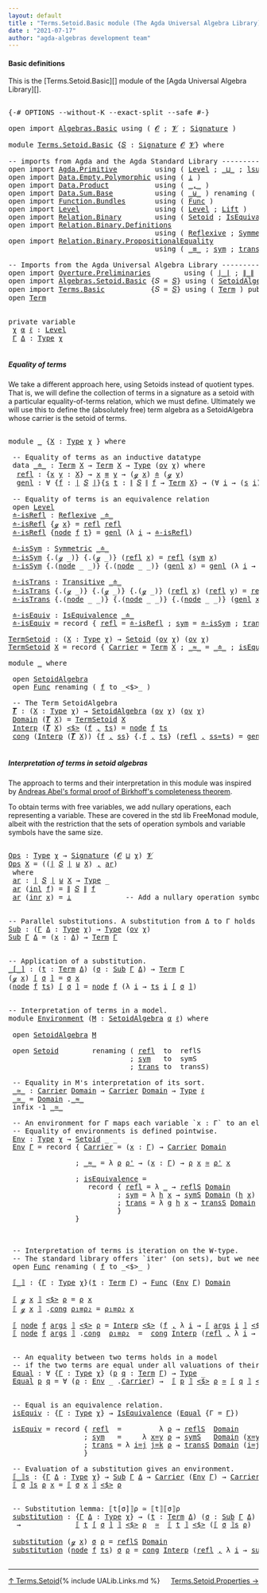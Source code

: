 ```yaml
---
layout: default
title : "Terms.Setoid.Basic module (The Agda Universal Algebra Library)"
date : "2021-07-17"
author: "agda-algebras development team"
---
```


#### <a id="basic-definitions">Basic definitions</a>

This is the [Terms.Setoid.Basic][] module of the [Agda Universal Algebra Library][].

<pre class="Agda">

<a id="314" class="Symbol">{-#</a> <a id="318" class="Keyword">OPTIONS</a> <a id="326" class="Pragma">--without-K</a> <a id="338" class="Pragma">--exact-split</a> <a id="352" class="Pragma">--safe</a> <a id="359" class="Symbol">#-}</a>

<a id="364" class="Keyword">open</a> <a id="369" class="Keyword">import</a> <a id="376" href="Algebras.Basic.html" class="Module">Algebras.Basic</a> <a id="391" class="Keyword">using</a> <a id="397" class="Symbol">(</a> <a id="399" href="Algebras.Basic.html#1142" class="Generalizable">𝓞</a> <a id="401" class="Symbol">;</a> <a id="403" href="Algebras.Basic.html#1144" class="Generalizable">𝓥</a> <a id="405" class="Symbol">;</a> <a id="407" href="Algebras.Basic.html#3870" class="Function">Signature</a> <a id="417" class="Symbol">)</a>

<a id="420" class="Keyword">module</a> <a id="427" href="Terms.Setoid.Basic.html" class="Module">Terms.Setoid.Basic</a> <a id="446" class="Symbol">{</a><a id="447" href="Terms.Setoid.Basic.html#447" class="Bound">𝑆</a> <a id="449" class="Symbol">:</a> <a id="451" href="Algebras.Basic.html#3870" class="Function">Signature</a> <a id="461" href="Algebras.Basic.html#1142" class="Generalizable">𝓞</a> <a id="463" href="Algebras.Basic.html#1144" class="Generalizable">𝓥</a><a id="464" class="Symbol">}</a> <a id="466" class="Keyword">where</a>

<a id="473" class="Comment">-- imports from Agda and the Agda Standard Library -------------------------------------</a>
<a id="562" class="Keyword">open</a> <a id="567" class="Keyword">import</a> <a id="574" href="Agda.Primitive.html" class="Module">Agda.Primitive</a>         <a id="597" class="Keyword">using</a> <a id="603" class="Symbol">(</a> <a id="605" href="Agda.Primitive.html#597" class="Postulate">Level</a> <a id="611" class="Symbol">;</a> <a id="613" href="Agda.Primitive.html#810" class="Primitive Operator">_⊔_</a> <a id="617" class="Symbol">;</a> <a id="619" href="Agda.Primitive.html#780" class="Primitive">lsuc</a> <a id="624" class="Symbol">)</a> <a id="626" class="Keyword">renaming</a> <a id="635" class="Symbol">(</a> <a id="637" href="Agda.Primitive.html#326" class="Primitive">Set</a> <a id="641" class="Symbol">to</a> <a id="644" class="Primitive">Type</a> <a id="649" class="Symbol">)</a>
<a id="651" class="Keyword">open</a> <a id="656" class="Keyword">import</a> <a id="663" href="Data.Empty.Polymorphic.html" class="Module">Data.Empty.Polymorphic</a> <a id="686" class="Keyword">using</a> <a id="692" class="Symbol">(</a> <a id="694" href="Data.Empty.Polymorphic.html#331" class="Function">⊥</a> <a id="696" class="Symbol">)</a>
<a id="698" class="Keyword">open</a> <a id="703" class="Keyword">import</a> <a id="710" href="Data.Product.html" class="Module">Data.Product</a>           <a id="733" class="Keyword">using</a> <a id="739" class="Symbol">(</a> <a id="741" href="Agda.Builtin.Sigma.html#236" class="InductiveConstructor Operator">_,_</a> <a id="745" class="Symbol">)</a>
<a id="747" class="Keyword">open</a> <a id="752" class="Keyword">import</a> <a id="759" href="Data.Sum.Base.html" class="Module">Data.Sum.Base</a>          <a id="782" class="Keyword">using</a> <a id="788" class="Symbol">(</a> <a id="790" href="Data.Sum.Base.html#734" class="Datatype Operator">_⊎_</a> <a id="794" class="Symbol">)</a> <a id="796" class="Keyword">renaming</a> <a id="805" class="Symbol">(</a> <a id="807" href="Data.Sum.Base.html#784" class="InductiveConstructor">inj₁</a> <a id="812" class="Symbol">to</a> <a id="815" class="InductiveConstructor">inl</a> <a id="819" class="Symbol">;</a> <a id="821" href="Data.Sum.Base.html#809" class="InductiveConstructor">inj₂</a> <a id="826" class="Symbol">to</a> <a id="829" class="InductiveConstructor">inr</a> <a id="833" class="Symbol">)</a>
<a id="835" class="Keyword">open</a> <a id="840" class="Keyword">import</a> <a id="847" href="Function.Bundles.html" class="Module">Function.Bundles</a>       <a id="870" class="Keyword">using</a> <a id="876" class="Symbol">(</a> <a id="878" href="Function.Bundles.html#1868" class="Record">Func</a> <a id="883" class="Symbol">)</a>
<a id="885" class="Keyword">open</a> <a id="890" class="Keyword">import</a> <a id="897" href="Level.html" class="Module">Level</a>                  <a id="920" class="Keyword">using</a> <a id="926" class="Symbol">(</a> <a id="928" href="Agda.Primitive.html#597" class="Postulate">Level</a> <a id="934" class="Symbol">;</a> <a id="936" href="Level.html#400" class="Record">Lift</a> <a id="941" class="Symbol">)</a>
<a id="943" class="Keyword">open</a> <a id="948" class="Keyword">import</a> <a id="955" href="Relation.Binary.html" class="Module">Relation.Binary</a>        <a id="978" class="Keyword">using</a> <a id="984" class="Symbol">(</a> <a id="986" href="Relation.Binary.Bundles.html#1009" class="Record">Setoid</a> <a id="993" class="Symbol">;</a> <a id="995" href="Relation.Binary.Structures.html#1522" class="Record">IsEquivalence</a> <a id="1009" class="Symbol">)</a>
<a id="1011" class="Keyword">open</a> <a id="1016" class="Keyword">import</a> <a id="1023" href="Relation.Binary.Definitions.html" class="Module">Relation.Binary.Definitions</a>
                                   <a id="1086" class="Keyword">using</a> <a id="1092" class="Symbol">(</a> <a id="1094" href="Relation.Binary.Definitions.html#1339" class="Function">Reflexive</a> <a id="1104" class="Symbol">;</a> <a id="1106" href="Relation.Binary.Definitions.html#1498" class="Function">Symmetric</a> <a id="1116" class="Symbol">;</a> <a id="1118" href="Relation.Binary.Definitions.html#1978" class="Function">Transitive</a> <a id="1129" class="Symbol">)</a>
<a id="1131" class="Keyword">open</a> <a id="1136" class="Keyword">import</a> <a id="1143" href="Relation.Binary.PropositionalEquality.html" class="Module">Relation.Binary.PropositionalEquality</a>
                                   <a id="1216" class="Keyword">using</a> <a id="1222" class="Symbol">(</a> <a id="1224" href="Agda.Builtin.Equality.html#151" class="Datatype Operator">_≡_</a> <a id="1228" class="Symbol">;</a> <a id="1230" href="Relation.Binary.PropositionalEquality.Core.html#1684" class="Function">sym</a> <a id="1234" class="Symbol">;</a> <a id="1236" href="Relation.Binary.PropositionalEquality.Core.html#1729" class="Function">trans</a> <a id="1242" class="Symbol">;</a> <a id="1244" href="Agda.Builtin.Equality.html#208" class="InductiveConstructor">refl</a> <a id="1249" class="Symbol">)</a>

<a id="1252" class="Comment">-- Imports from the Agda Universal Algebra Library --------------------</a>
<a id="1324" class="Keyword">open</a> <a id="1329" class="Keyword">import</a> <a id="1336" href="Overture.Preliminaries.html" class="Module">Overture.Preliminaries</a>        <a id="1366" class="Keyword">using</a> <a id="1372" class="Symbol">(</a> <a id="1374" href="Overture.Preliminaries.html#4379" class="Function Operator">∣_∣</a> <a id="1378" class="Symbol">;</a> <a id="1380" href="Overture.Preliminaries.html#4417" class="Function Operator">∥_∥</a> <a id="1384" class="Symbol">)</a>
<a id="1386" class="Keyword">open</a> <a id="1391" class="Keyword">import</a> <a id="1398" href="Algebras.Setoid.Basic.html" class="Module">Algebras.Setoid.Basic</a> <a id="1420" class="Symbol">{</a><a id="1421" class="Argument">𝑆</a> <a id="1423" class="Symbol">=</a> <a id="1425" href="Terms.Setoid.Basic.html#447" class="Bound">𝑆</a><a id="1426" class="Symbol">}</a> <a id="1428" class="Keyword">using</a> <a id="1434" class="Symbol">(</a> <a id="1436" href="Algebras.Setoid.Basic.html#3242" class="Record">SetoidAlgebra</a> <a id="1450" class="Symbol">;</a> <a id="1452" href="Algebras.Setoid.Basic.html#1152" class="Function">ov</a> <a id="1455" class="Symbol">)</a>
<a id="1457" class="Keyword">open</a> <a id="1462" class="Keyword">import</a> <a id="1469" href="Terms.Basic.html" class="Module">Terms.Basic</a>           <a id="1491" class="Symbol">{</a><a id="1492" class="Argument">𝑆</a> <a id="1494" class="Symbol">=</a> <a id="1496" href="Terms.Setoid.Basic.html#447" class="Bound">𝑆</a><a id="1497" class="Symbol">}</a> <a id="1499" class="Keyword">using</a> <a id="1505" class="Symbol">(</a> <a id="1507" href="Terms.Basic.html#1991" class="Datatype">Term</a> <a id="1512" class="Symbol">)</a> <a id="1514" class="Keyword">public</a>
<a id="1521" class="Keyword">open</a> <a id="1526" href="Terms.Basic.html#1991" class="Module">Term</a>


<a id="1533" class="Keyword">private</a> <a id="1541" class="Keyword">variable</a>
 <a id="1551" href="Terms.Setoid.Basic.html#1551" class="Generalizable">χ</a> <a id="1553" href="Terms.Setoid.Basic.html#1553" class="Generalizable">α</a> <a id="1555" href="Terms.Setoid.Basic.html#1555" class="Generalizable">ℓ</a> <a id="1557" class="Symbol">:</a> <a id="1559" href="Agda.Primitive.html#597" class="Postulate">Level</a>
 <a id="1566" href="Terms.Setoid.Basic.html#1566" class="Generalizable">Γ</a> <a id="1568" href="Terms.Setoid.Basic.html#1568" class="Generalizable">Δ</a> <a id="1570" class="Symbol">:</a> <a id="1572" href="Terms.Setoid.Basic.html#644" class="Primitive">Type</a> <a id="1577" href="Terms.Setoid.Basic.html#1551" class="Generalizable">χ</a>

</pre>


##### <a id="equality-of-terms">Equality of terms</a>

We take a different approach here, using Setoids instead of quotient types.
That is, we will define the collection of terms in a signature as a setoid
with a particular equality-of-terms relation, which we must define.
Ultimately we will use this to define the (absolutely free) term algebra
as a SetoidAlgebra whose carrier is the setoid of terms.

<pre class="Agda">

<a id="2012" class="Keyword">module</a> <a id="2019" href="Terms.Setoid.Basic.html#2019" class="Module">_</a> <a id="2021" class="Symbol">{</a><a id="2022" href="Terms.Setoid.Basic.html#2022" class="Bound">X</a> <a id="2024" class="Symbol">:</a> <a id="2026" href="Terms.Setoid.Basic.html#644" class="Primitive">Type</a> <a id="2031" href="Terms.Setoid.Basic.html#1551" class="Generalizable">χ</a> <a id="2033" class="Symbol">}</a> <a id="2035" class="Keyword">where</a>

 <a id="2043" class="Comment">-- Equality of terms as an inductive datatype</a>
 <a id="2090" class="Keyword">data</a> <a id="2095" href="Terms.Setoid.Basic.html#2095" class="Datatype Operator">_≐_</a> <a id="2099" class="Symbol">:</a> <a id="2101" href="Terms.Basic.html#1991" class="Datatype">Term</a> <a id="2106" href="Terms.Setoid.Basic.html#2022" class="Bound">X</a> <a id="2108" class="Symbol">→</a> <a id="2110" href="Terms.Basic.html#1991" class="Datatype">Term</a> <a id="2115" href="Terms.Setoid.Basic.html#2022" class="Bound">X</a> <a id="2117" class="Symbol">→</a> <a id="2119" href="Terms.Setoid.Basic.html#644" class="Primitive">Type</a> <a id="2124" class="Symbol">(</a><a id="2125" href="Algebras.Setoid.Basic.html#1152" class="Function">ov</a> <a id="2128" href="Terms.Setoid.Basic.html#2031" class="Bound">χ</a><a id="2129" class="Symbol">)</a> <a id="2131" class="Keyword">where</a>
  <a id="2139" href="Terms.Setoid.Basic.html#2139" class="InductiveConstructor">refl</a> <a id="2144" class="Symbol">:</a> <a id="2146" class="Symbol">{</a><a id="2147" href="Terms.Setoid.Basic.html#2147" class="Bound">x</a> <a id="2149" href="Terms.Setoid.Basic.html#2149" class="Bound">y</a> <a id="2151" class="Symbol">:</a> <a id="2153" href="Terms.Setoid.Basic.html#2022" class="Bound">X</a><a id="2154" class="Symbol">}</a> <a id="2156" class="Symbol">→</a> <a id="2158" href="Terms.Setoid.Basic.html#2147" class="Bound">x</a> <a id="2160" href="Agda.Builtin.Equality.html#151" class="Datatype Operator">≡</a> <a id="2162" href="Terms.Setoid.Basic.html#2149" class="Bound">y</a> <a id="2164" class="Symbol">→</a> <a id="2166" class="Symbol">(</a><a id="2167" href="Terms.Basic.html#2032" class="InductiveConstructor">ℊ</a> <a id="2169" href="Terms.Setoid.Basic.html#2147" class="Bound">x</a><a id="2170" class="Symbol">)</a> <a id="2172" href="Terms.Setoid.Basic.html#2095" class="Datatype Operator">≐</a> <a id="2174" class="Symbol">(</a><a id="2175" href="Terms.Basic.html#2032" class="InductiveConstructor">ℊ</a> <a id="2177" href="Terms.Setoid.Basic.html#2149" class="Bound">y</a><a id="2178" class="Symbol">)</a>
  <a id="2182" href="Terms.Setoid.Basic.html#2182" class="InductiveConstructor">genl</a> <a id="2187" class="Symbol">:</a> <a id="2189" class="Symbol">∀</a> <a id="2191" class="Symbol">{</a><a id="2192" href="Terms.Setoid.Basic.html#2192" class="Bound">f</a> <a id="2194" class="Symbol">:</a> <a id="2196" href="Overture.Preliminaries.html#4379" class="Function Operator">∣</a> <a id="2198" href="Terms.Setoid.Basic.html#447" class="Bound">𝑆</a> <a id="2200" href="Overture.Preliminaries.html#4379" class="Function Operator">∣</a><a id="2201" class="Symbol">}{</a><a id="2203" href="Terms.Setoid.Basic.html#2203" class="Bound">s</a> <a id="2205" href="Terms.Setoid.Basic.html#2205" class="Bound">t</a> <a id="2207" class="Symbol">:</a> <a id="2209" href="Overture.Preliminaries.html#4417" class="Function Operator">∥</a> <a id="2211" href="Terms.Setoid.Basic.html#447" class="Bound">𝑆</a> <a id="2213" href="Overture.Preliminaries.html#4417" class="Function Operator">∥</a> <a id="2215" href="Terms.Setoid.Basic.html#2192" class="Bound">f</a> <a id="2217" class="Symbol">→</a> <a id="2219" href="Terms.Basic.html#1991" class="Datatype">Term</a> <a id="2224" href="Terms.Setoid.Basic.html#2022" class="Bound">X</a><a id="2225" class="Symbol">}</a> <a id="2227" class="Symbol">→</a> <a id="2229" class="Symbol">(∀</a> <a id="2232" href="Terms.Setoid.Basic.html#2232" class="Bound">i</a> <a id="2234" class="Symbol">→</a> <a id="2236" class="Symbol">(</a><a id="2237" href="Terms.Setoid.Basic.html#2203" class="Bound">s</a> <a id="2239" href="Terms.Setoid.Basic.html#2232" class="Bound">i</a><a id="2240" class="Symbol">)</a> <a id="2242" href="Terms.Setoid.Basic.html#2095" class="Datatype Operator">≐</a> <a id="2244" class="Symbol">(</a><a id="2245" href="Terms.Setoid.Basic.html#2205" class="Bound">t</a> <a id="2247" href="Terms.Setoid.Basic.html#2232" class="Bound">i</a><a id="2248" class="Symbol">))</a> <a id="2251" class="Symbol">→</a> <a id="2253" class="Symbol">(</a><a id="2254" href="Terms.Basic.html#2074" class="InductiveConstructor">node</a> <a id="2259" href="Terms.Setoid.Basic.html#2192" class="Bound">f</a> <a id="2261" href="Terms.Setoid.Basic.html#2203" class="Bound">s</a><a id="2262" class="Symbol">)</a> <a id="2264" href="Terms.Setoid.Basic.html#2095" class="Datatype Operator">≐</a> <a id="2266" class="Symbol">(</a><a id="2267" href="Terms.Basic.html#2074" class="InductiveConstructor">node</a> <a id="2272" href="Terms.Setoid.Basic.html#2192" class="Bound">f</a> <a id="2274" href="Terms.Setoid.Basic.html#2205" class="Bound">t</a><a id="2275" class="Symbol">)</a>

 <a id="2279" class="Comment">-- Equality of terms is an equivalence relation</a>
 <a id="2328" class="Keyword">open</a> <a id="2333" href="Level.html" class="Module">Level</a>
 <a id="2340" href="Terms.Setoid.Basic.html#2340" class="Function">≐-isRefl</a> <a id="2349" class="Symbol">:</a> <a id="2351" href="Relation.Binary.Definitions.html#1339" class="Function">Reflexive</a> <a id="2361" href="Terms.Setoid.Basic.html#2095" class="Datatype Operator">_≐_</a>
 <a id="2366" href="Terms.Setoid.Basic.html#2340" class="Function">≐-isRefl</a> <a id="2375" class="Symbol">{</a><a id="2376" href="Terms.Basic.html#2032" class="InductiveConstructor">ℊ</a> <a id="2378" href="Terms.Setoid.Basic.html#2378" class="Bound">x</a><a id="2379" class="Symbol">}</a> <a id="2381" class="Symbol">=</a> <a id="2383" href="Terms.Setoid.Basic.html#2139" class="InductiveConstructor">refl</a> <a id="2388" href="Agda.Builtin.Equality.html#208" class="InductiveConstructor">refl</a>
 <a id="2394" href="Terms.Setoid.Basic.html#2340" class="Function">≐-isRefl</a> <a id="2403" class="Symbol">{</a><a id="2404" href="Terms.Basic.html#2074" class="InductiveConstructor">node</a> <a id="2409" href="Terms.Setoid.Basic.html#2409" class="Bound">f</a> <a id="2411" href="Terms.Setoid.Basic.html#2411" class="Bound">t</a><a id="2412" class="Symbol">}</a> <a id="2414" class="Symbol">=</a> <a id="2416" href="Terms.Setoid.Basic.html#2182" class="InductiveConstructor">genl</a> <a id="2421" class="Symbol">(λ</a> <a id="2424" href="Terms.Setoid.Basic.html#2424" class="Bound">i</a> <a id="2426" class="Symbol">→</a> <a id="2428" href="Terms.Setoid.Basic.html#2340" class="Function">≐-isRefl</a><a id="2436" class="Symbol">)</a>

 <a id="2440" href="Terms.Setoid.Basic.html#2440" class="Function">≐-isSym</a> <a id="2448" class="Symbol">:</a> <a id="2450" href="Relation.Binary.Definitions.html#1498" class="Function">Symmetric</a> <a id="2460" href="Terms.Setoid.Basic.html#2095" class="Datatype Operator">_≐_</a>
 <a id="2465" href="Terms.Setoid.Basic.html#2440" class="Function">≐-isSym</a> <a id="2473" class="Symbol">{</a><a id="2474" class="DottedPattern Symbol">.(</a><a id="2476" href="Terms.Basic.html#2032" class="DottedPattern InductiveConstructor">ℊ</a> <a id="2478" class="DottedPattern Symbol">_)</a><a id="2480" class="Symbol">}</a> <a id="2482" class="Symbol">{</a><a id="2483" class="DottedPattern Symbol">.(</a><a id="2485" href="Terms.Basic.html#2032" class="DottedPattern InductiveConstructor">ℊ</a> <a id="2487" class="DottedPattern Symbol">_)</a><a id="2489" class="Symbol">}</a> <a id="2491" class="Symbol">(</a><a id="2492" href="Terms.Setoid.Basic.html#2139" class="InductiveConstructor">refl</a> <a id="2497" href="Terms.Setoid.Basic.html#2497" class="Bound">x</a><a id="2498" class="Symbol">)</a> <a id="2500" class="Symbol">=</a> <a id="2502" href="Terms.Setoid.Basic.html#2139" class="InductiveConstructor">refl</a> <a id="2507" class="Symbol">(</a><a id="2508" href="Relation.Binary.PropositionalEquality.Core.html#1684" class="Function">sym</a> <a id="2512" href="Terms.Setoid.Basic.html#2497" class="Bound">x</a><a id="2513" class="Symbol">)</a>
 <a id="2516" href="Terms.Setoid.Basic.html#2440" class="Function">≐-isSym</a> <a id="2524" class="Symbol">{</a><a id="2525" class="DottedPattern Symbol">.(</a><a id="2527" href="Terms.Basic.html#2074" class="DottedPattern InductiveConstructor">node</a> <a id="2532" class="DottedPattern Symbol">_</a> <a id="2534" class="DottedPattern Symbol">_)</a><a id="2536" class="Symbol">}</a> <a id="2538" class="Symbol">{</a><a id="2539" class="DottedPattern Symbol">.(</a><a id="2541" href="Terms.Basic.html#2074" class="DottedPattern InductiveConstructor">node</a> <a id="2546" class="DottedPattern Symbol">_</a> <a id="2548" class="DottedPattern Symbol">_)</a><a id="2550" class="Symbol">}</a> <a id="2552" class="Symbol">(</a><a id="2553" href="Terms.Setoid.Basic.html#2182" class="InductiveConstructor">genl</a> <a id="2558" href="Terms.Setoid.Basic.html#2558" class="Bound">x</a><a id="2559" class="Symbol">)</a> <a id="2561" class="Symbol">=</a> <a id="2563" href="Terms.Setoid.Basic.html#2182" class="InductiveConstructor">genl</a> <a id="2568" class="Symbol">(λ</a> <a id="2571" href="Terms.Setoid.Basic.html#2571" class="Bound">i</a> <a id="2573" class="Symbol">→</a> <a id="2575" href="Terms.Setoid.Basic.html#2440" class="Function">≐-isSym</a> <a id="2583" class="Symbol">(</a><a id="2584" href="Terms.Setoid.Basic.html#2558" class="Bound">x</a> <a id="2586" href="Terms.Setoid.Basic.html#2571" class="Bound">i</a><a id="2587" class="Symbol">))</a>

 <a id="2592" href="Terms.Setoid.Basic.html#2592" class="Function">≐-isTrans</a> <a id="2602" class="Symbol">:</a> <a id="2604" href="Relation.Binary.Definitions.html#1978" class="Function">Transitive</a> <a id="2615" href="Terms.Setoid.Basic.html#2095" class="Datatype Operator">_≐_</a>
 <a id="2620" href="Terms.Setoid.Basic.html#2592" class="Function">≐-isTrans</a> <a id="2630" class="Symbol">{</a><a id="2631" class="DottedPattern Symbol">.(</a><a id="2633" href="Terms.Basic.html#2032" class="DottedPattern InductiveConstructor">ℊ</a> <a id="2635" class="DottedPattern Symbol">_)</a><a id="2637" class="Symbol">}</a> <a id="2639" class="Symbol">{</a><a id="2640" class="DottedPattern Symbol">.(</a><a id="2642" href="Terms.Basic.html#2032" class="DottedPattern InductiveConstructor">ℊ</a> <a id="2644" class="DottedPattern Symbol">_)</a><a id="2646" class="Symbol">}</a> <a id="2648" class="Symbol">{</a><a id="2649" class="DottedPattern Symbol">.(</a><a id="2651" href="Terms.Basic.html#2032" class="DottedPattern InductiveConstructor">ℊ</a> <a id="2653" class="DottedPattern Symbol">_)</a><a id="2655" class="Symbol">}</a> <a id="2657" class="Symbol">(</a><a id="2658" href="Terms.Setoid.Basic.html#2139" class="InductiveConstructor">refl</a> <a id="2663" href="Terms.Setoid.Basic.html#2663" class="Bound">x</a><a id="2664" class="Symbol">)</a> <a id="2666" class="Symbol">(</a><a id="2667" href="Terms.Setoid.Basic.html#2139" class="InductiveConstructor">refl</a> <a id="2672" href="Terms.Setoid.Basic.html#2672" class="Bound">y</a><a id="2673" class="Symbol">)</a> <a id="2675" class="Symbol">=</a> <a id="2677" href="Terms.Setoid.Basic.html#2139" class="InductiveConstructor">refl</a> <a id="2682" class="Symbol">(</a><a id="2683" href="Relation.Binary.PropositionalEquality.Core.html#1729" class="Function">trans</a> <a id="2689" href="Terms.Setoid.Basic.html#2663" class="Bound">x</a> <a id="2691" href="Terms.Setoid.Basic.html#2672" class="Bound">y</a><a id="2692" class="Symbol">)</a>
 <a id="2695" href="Terms.Setoid.Basic.html#2592" class="Function">≐-isTrans</a> <a id="2705" class="Symbol">{</a><a id="2706" class="DottedPattern Symbol">.(</a><a id="2708" href="Terms.Basic.html#2074" class="DottedPattern InductiveConstructor">node</a> <a id="2713" class="DottedPattern Symbol">_</a> <a id="2715" class="DottedPattern Symbol">_)</a><a id="2717" class="Symbol">}</a> <a id="2719" class="Symbol">{</a><a id="2720" class="DottedPattern Symbol">.(</a><a id="2722" href="Terms.Basic.html#2074" class="DottedPattern InductiveConstructor">node</a> <a id="2727" class="DottedPattern Symbol">_</a> <a id="2729" class="DottedPattern Symbol">_)</a><a id="2731" class="Symbol">}</a> <a id="2733" class="Symbol">{</a><a id="2734" class="DottedPattern Symbol">.(</a><a id="2736" href="Terms.Basic.html#2074" class="DottedPattern InductiveConstructor">node</a> <a id="2741" class="DottedPattern Symbol">_</a> <a id="2743" class="DottedPattern Symbol">_)</a><a id="2745" class="Symbol">}</a> <a id="2747" class="Symbol">(</a><a id="2748" href="Terms.Setoid.Basic.html#2182" class="InductiveConstructor">genl</a> <a id="2753" href="Terms.Setoid.Basic.html#2753" class="Bound">x</a><a id="2754" class="Symbol">)</a> <a id="2756" class="Symbol">(</a><a id="2757" href="Terms.Setoid.Basic.html#2182" class="InductiveConstructor">genl</a> <a id="2762" href="Terms.Setoid.Basic.html#2762" class="Bound">y</a><a id="2763" class="Symbol">)</a> <a id="2765" class="Symbol">=</a> <a id="2767" href="Terms.Setoid.Basic.html#2182" class="InductiveConstructor">genl</a> <a id="2772" class="Symbol">(λ</a> <a id="2775" href="Terms.Setoid.Basic.html#2775" class="Bound">i</a> <a id="2777" class="Symbol">→</a> <a id="2779" href="Terms.Setoid.Basic.html#2592" class="Function">≐-isTrans</a> <a id="2789" class="Symbol">(</a><a id="2790" href="Terms.Setoid.Basic.html#2753" class="Bound">x</a> <a id="2792" href="Terms.Setoid.Basic.html#2775" class="Bound">i</a><a id="2793" class="Symbol">)</a> <a id="2795" class="Symbol">(</a><a id="2796" href="Terms.Setoid.Basic.html#2762" class="Bound">y</a> <a id="2798" href="Terms.Setoid.Basic.html#2775" class="Bound">i</a><a id="2799" class="Symbol">))</a>

 <a id="2804" href="Terms.Setoid.Basic.html#2804" class="Function">≐-isEquiv</a> <a id="2814" class="Symbol">:</a> <a id="2816" href="Relation.Binary.Structures.html#1522" class="Record">IsEquivalence</a> <a id="2830" href="Terms.Setoid.Basic.html#2095" class="Datatype Operator">_≐_</a>
 <a id="2835" href="Terms.Setoid.Basic.html#2804" class="Function">≐-isEquiv</a> <a id="2845" class="Symbol">=</a> <a id="2847" class="Keyword">record</a> <a id="2854" class="Symbol">{</a> <a id="2856" href="Relation.Binary.Structures.html#1568" class="Field">refl</a> <a id="2861" class="Symbol">=</a> <a id="2863" href="Terms.Setoid.Basic.html#2340" class="Function">≐-isRefl</a> <a id="2872" class="Symbol">;</a> <a id="2874" href="Relation.Binary.Structures.html#1594" class="Field">sym</a> <a id="2878" class="Symbol">=</a> <a id="2880" href="Terms.Setoid.Basic.html#2440" class="Function">≐-isSym</a> <a id="2888" class="Symbol">;</a> <a id="2890" href="Relation.Binary.Structures.html#1620" class="Field">trans</a> <a id="2896" class="Symbol">=</a> <a id="2898" href="Terms.Setoid.Basic.html#2592" class="Function">≐-isTrans</a> <a id="2908" class="Symbol">}</a>

<a id="TermSetoid"></a><a id="2911" href="Terms.Setoid.Basic.html#2911" class="Function">TermSetoid</a> <a id="2922" class="Symbol">:</a> <a id="2924" class="Symbol">(</a><a id="2925" href="Terms.Setoid.Basic.html#2925" class="Bound">X</a> <a id="2927" class="Symbol">:</a> <a id="2929" href="Terms.Setoid.Basic.html#644" class="Primitive">Type</a> <a id="2934" href="Terms.Setoid.Basic.html#1551" class="Generalizable">χ</a><a id="2935" class="Symbol">)</a> <a id="2937" class="Symbol">→</a> <a id="2939" href="Relation.Binary.Bundles.html#1009" class="Record">Setoid</a> <a id="2946" class="Symbol">(</a><a id="2947" href="Algebras.Setoid.Basic.html#1152" class="Function">ov</a> <a id="2950" href="Terms.Setoid.Basic.html#1551" class="Generalizable">χ</a><a id="2951" class="Symbol">)</a> <a id="2953" class="Symbol">(</a><a id="2954" href="Algebras.Setoid.Basic.html#1152" class="Function">ov</a> <a id="2957" href="Terms.Setoid.Basic.html#1551" class="Generalizable">χ</a><a id="2958" class="Symbol">)</a>
<a id="2960" href="Terms.Setoid.Basic.html#2911" class="Function">TermSetoid</a> <a id="2971" href="Terms.Setoid.Basic.html#2971" class="Bound">X</a> <a id="2973" class="Symbol">=</a> <a id="2975" class="Keyword">record</a> <a id="2982" class="Symbol">{</a> <a id="2984" href="Relation.Binary.Bundles.html#1072" class="Field">Carrier</a> <a id="2992" class="Symbol">=</a> <a id="2994" href="Terms.Basic.html#1991" class="Datatype">Term</a> <a id="2999" href="Terms.Setoid.Basic.html#2971" class="Bound">X</a> <a id="3001" class="Symbol">;</a> <a id="3003" href="Relation.Binary.Bundles.html#1098" class="Field Operator">_≈_</a> <a id="3007" class="Symbol">=</a> <a id="3009" href="Terms.Setoid.Basic.html#2095" class="Datatype Operator">_≐_</a> <a id="3013" class="Symbol">;</a> <a id="3015" href="Relation.Binary.Bundles.html#1132" class="Field">isEquivalence</a> <a id="3029" class="Symbol">=</a> <a id="3031" href="Terms.Setoid.Basic.html#2804" class="Function">≐-isEquiv</a> <a id="3041" class="Symbol">}</a>

<a id="3044" class="Keyword">module</a> <a id="3051" href="Terms.Setoid.Basic.html#3051" class="Module">_</a> <a id="3053" class="Keyword">where</a>

 <a id="3061" class="Keyword">open</a> <a id="3066" href="Algebras.Setoid.Basic.html#3242" class="Module">SetoidAlgebra</a>
 <a id="3081" class="Keyword">open</a> <a id="3086" href="Function.Bundles.html#1868" class="Module">Func</a> <a id="3091" class="Keyword">renaming</a> <a id="3100" class="Symbol">(</a> <a id="3102" href="Function.Bundles.html#1919" class="Field">f</a> <a id="3104" class="Symbol">to</a> <a id="3107" class="Field">_&lt;$&gt;_</a> <a id="3113" class="Symbol">)</a>

 <a id="3117" class="Comment">-- The Term SetoidAlgebra</a>
 <a id="3144" href="Terms.Setoid.Basic.html#3144" class="Function">𝑻</a> <a id="3146" class="Symbol">:</a> <a id="3148" class="Symbol">(</a><a id="3149" href="Terms.Setoid.Basic.html#3149" class="Bound">X</a> <a id="3151" class="Symbol">:</a> <a id="3153" href="Terms.Setoid.Basic.html#644" class="Primitive">Type</a> <a id="3158" href="Terms.Setoid.Basic.html#1551" class="Generalizable">χ</a><a id="3159" class="Symbol">)</a> <a id="3161" class="Symbol">→</a> <a id="3163" href="Algebras.Setoid.Basic.html#3242" class="Record">SetoidAlgebra</a> <a id="3177" class="Symbol">(</a><a id="3178" href="Algebras.Setoid.Basic.html#1152" class="Function">ov</a> <a id="3181" href="Terms.Setoid.Basic.html#1551" class="Generalizable">χ</a><a id="3182" class="Symbol">)</a> <a id="3184" class="Symbol">(</a><a id="3185" href="Algebras.Setoid.Basic.html#1152" class="Function">ov</a> <a id="3188" href="Terms.Setoid.Basic.html#1551" class="Generalizable">χ</a><a id="3189" class="Symbol">)</a>
 <a id="3192" href="Algebras.Setoid.Basic.html#3305" class="Field">Domain</a> <a id="3199" class="Symbol">(</a><a id="3200" href="Terms.Setoid.Basic.html#3144" class="Function">𝑻</a> <a id="3202" href="Terms.Setoid.Basic.html#3202" class="Bound">X</a><a id="3203" class="Symbol">)</a> <a id="3205" class="Symbol">=</a> <a id="3207" href="Terms.Setoid.Basic.html#2911" class="Function">TermSetoid</a> <a id="3218" href="Terms.Setoid.Basic.html#3202" class="Bound">X</a>
 <a id="3221" href="Algebras.Setoid.Basic.html#3327" class="Field">Interp</a> <a id="3228" class="Symbol">(</a><a id="3229" href="Terms.Setoid.Basic.html#3144" class="Function">𝑻</a> <a id="3231" href="Terms.Setoid.Basic.html#3231" class="Bound">X</a><a id="3232" class="Symbol">)</a> <a id="3234" href="Terms.Setoid.Basic.html#3107" class="Field Operator">&lt;$&gt;</a> <a id="3238" class="Symbol">(</a><a id="3239" href="Terms.Setoid.Basic.html#3239" class="Bound">f</a> <a id="3241" href="Agda.Builtin.Sigma.html#236" class="InductiveConstructor Operator">,</a> <a id="3243" href="Terms.Setoid.Basic.html#3243" class="Bound">ts</a><a id="3245" class="Symbol">)</a> <a id="3247" class="Symbol">=</a> <a id="3249" href="Terms.Basic.html#2074" class="InductiveConstructor">node</a> <a id="3254" href="Terms.Setoid.Basic.html#3239" class="Bound">f</a> <a id="3256" href="Terms.Setoid.Basic.html#3243" class="Bound">ts</a>
 <a id="3260" href="Function.Bundles.html#1938" class="Field">cong</a> <a id="3265" class="Symbol">(</a><a id="3266" href="Algebras.Setoid.Basic.html#3327" class="Field">Interp</a> <a id="3273" class="Symbol">(</a><a id="3274" href="Terms.Setoid.Basic.html#3144" class="Function">𝑻</a> <a id="3276" href="Terms.Setoid.Basic.html#3276" class="Bound">X</a><a id="3277" class="Symbol">))</a> <a id="3280" class="Symbol">{</a><a id="3281" href="Terms.Setoid.Basic.html#3281" class="Bound">f</a> <a id="3283" href="Agda.Builtin.Sigma.html#236" class="InductiveConstructor Operator">,</a> <a id="3285" href="Terms.Setoid.Basic.html#3285" class="Bound">ss</a><a id="3287" class="Symbol">}</a> <a id="3289" class="Symbol">{</a><a id="3290" class="DottedPattern Symbol">.</a><a id="3291" href="Terms.Setoid.Basic.html#3281" class="DottedPattern Bound">f</a> <a id="3293" href="Agda.Builtin.Sigma.html#236" class="InductiveConstructor Operator">,</a> <a id="3295" href="Terms.Setoid.Basic.html#3295" class="Bound">ts</a><a id="3297" class="Symbol">}</a> <a id="3299" class="Symbol">(</a><a id="3300" href="Agda.Builtin.Equality.html#208" class="InductiveConstructor">refl</a> <a id="3305" href="Agda.Builtin.Sigma.html#236" class="InductiveConstructor Operator">,</a> <a id="3307" href="Terms.Setoid.Basic.html#3307" class="Bound">ss≈ts</a><a id="3312" class="Symbol">)</a> <a id="3314" class="Symbol">=</a> <a id="3316" href="Terms.Setoid.Basic.html#2182" class="InductiveConstructor">genl</a> <a id="3321" href="Terms.Setoid.Basic.html#3307" class="Bound">ss≈ts</a>

</pre>


##### <a id="interpretation-of-terms-in-setoid-algebras">Interpretation of terms in setoid algebras</a>

The approach to terms and their interpretation in this module was inspired by
[Andreas Abel's formal proof of Birkhoff's completeness theorem](http://www.cse.chalmers.se/~abela/agda/MultiSortedAlgebra.pdf).

To obtain terms with free variables, we add nullary operations, each representing a variable.
These are covered in the std lib FreeMonad module, albeit with the restriction that the sets of
operation symbols and variable symbols have the same size.

<pre class="Agda">

<a id="Ops"></a><a id="3918" href="Terms.Setoid.Basic.html#3918" class="Function">Ops</a> <a id="3922" class="Symbol">:</a> <a id="3924" href="Terms.Setoid.Basic.html#644" class="Primitive">Type</a> <a id="3929" href="Terms.Setoid.Basic.html#1551" class="Generalizable">χ</a> <a id="3931" class="Symbol">→</a> <a id="3933" href="Algebras.Basic.html#3870" class="Function">Signature</a> <a id="3943" class="Symbol">(</a><a id="3944" href="Terms.Setoid.Basic.html#461" class="Bound">𝓞</a> <a id="3946" href="Agda.Primitive.html#810" class="Primitive Operator">⊔</a> <a id="3948" href="Terms.Setoid.Basic.html#1551" class="Generalizable">χ</a><a id="3949" class="Symbol">)</a> <a id="3951" href="Terms.Setoid.Basic.html#463" class="Bound">𝓥</a>
<a id="3953" href="Terms.Setoid.Basic.html#3918" class="Function">Ops</a> <a id="3957" href="Terms.Setoid.Basic.html#3957" class="Bound">X</a> <a id="3959" class="Symbol">=</a> <a id="3961" class="Symbol">((</a><a id="3963" href="Overture.Preliminaries.html#4379" class="Function Operator">∣</a> <a id="3965" href="Terms.Setoid.Basic.html#447" class="Bound">𝑆</a> <a id="3967" href="Overture.Preliminaries.html#4379" class="Function Operator">∣</a> <a id="3969" href="Data.Sum.Base.html#734" class="Datatype Operator">⊎</a> <a id="3971" href="Terms.Setoid.Basic.html#3957" class="Bound">X</a><a id="3972" class="Symbol">)</a> <a id="3974" href="Agda.Builtin.Sigma.html#236" class="InductiveConstructor Operator">,</a> <a id="3976" href="Terms.Setoid.Basic.html#3988" class="Function">ar</a><a id="3978" class="Symbol">)</a>
 <a id="3981" class="Keyword">where</a>
 <a id="3988" href="Terms.Setoid.Basic.html#3988" class="Function">ar</a> <a id="3991" class="Symbol">:</a> <a id="3993" href="Overture.Preliminaries.html#4379" class="Function Operator">∣</a> <a id="3995" href="Terms.Setoid.Basic.html#447" class="Bound">𝑆</a> <a id="3997" href="Overture.Preliminaries.html#4379" class="Function Operator">∣</a> <a id="3999" href="Data.Sum.Base.html#734" class="Datatype Operator">⊎</a> <a id="4001" href="Terms.Setoid.Basic.html#3957" class="Bound">X</a> <a id="4003" class="Symbol">→</a> <a id="4005" href="Terms.Setoid.Basic.html#644" class="Primitive">Type</a> <a id="4010" class="Symbol">_</a>
 <a id="4013" href="Terms.Setoid.Basic.html#3988" class="Function">ar</a> <a id="4016" class="Symbol">(</a><a id="4017" href="Terms.Setoid.Basic.html#815" class="InductiveConstructor">inl</a> <a id="4021" href="Terms.Setoid.Basic.html#4021" class="Bound">f</a><a id="4022" class="Symbol">)</a> <a id="4024" class="Symbol">=</a> <a id="4026" href="Overture.Preliminaries.html#4417" class="Function Operator">∥</a> <a id="4028" href="Terms.Setoid.Basic.html#447" class="Bound">𝑆</a> <a id="4030" href="Overture.Preliminaries.html#4417" class="Function Operator">∥</a> <a id="4032" href="Terms.Setoid.Basic.html#4021" class="Bound">f</a>
 <a id="4035" href="Terms.Setoid.Basic.html#3988" class="Function">ar</a> <a id="4038" class="Symbol">(</a><a id="4039" href="Terms.Setoid.Basic.html#829" class="InductiveConstructor">inr</a> <a id="4043" href="Terms.Setoid.Basic.html#4043" class="Bound">x</a><a id="4044" class="Symbol">)</a> <a id="4046" class="Symbol">=</a> <a id="4048" href="Data.Empty.Polymorphic.html#331" class="Function">⊥</a>             <a id="4062" class="Comment">-- Add a nullary operation symbol for each variable symbol.</a>


<a id="4124" class="Comment">-- Parallel substitutions. A substitution from Δ to Γ holds a term in Γ for each variable in Δ.</a>
<a id="Sub"></a><a id="4220" href="Terms.Setoid.Basic.html#4220" class="Function">Sub</a> <a id="4224" class="Symbol">:</a> <a id="4226" class="Symbol">(</a><a id="4227" href="Terms.Setoid.Basic.html#4227" class="Bound">Γ</a> <a id="4229" href="Terms.Setoid.Basic.html#4229" class="Bound">Δ</a> <a id="4231" class="Symbol">:</a> <a id="4233" href="Terms.Setoid.Basic.html#644" class="Primitive">Type</a> <a id="4238" href="Terms.Setoid.Basic.html#1551" class="Generalizable">χ</a><a id="4239" class="Symbol">)</a> <a id="4241" class="Symbol">→</a> <a id="4243" href="Terms.Setoid.Basic.html#644" class="Primitive">Type</a> <a id="4248" class="Symbol">(</a><a id="4249" href="Algebras.Setoid.Basic.html#1152" class="Function">ov</a> <a id="4252" href="Terms.Setoid.Basic.html#1551" class="Generalizable">χ</a><a id="4253" class="Symbol">)</a>
<a id="4255" href="Terms.Setoid.Basic.html#4220" class="Function">Sub</a> <a id="4259" href="Terms.Setoid.Basic.html#4259" class="Bound">Γ</a> <a id="4261" href="Terms.Setoid.Basic.html#4261" class="Bound">Δ</a> <a id="4263" class="Symbol">=</a> <a id="4265" class="Symbol">(</a><a id="4266" href="Terms.Setoid.Basic.html#4266" class="Bound">x</a> <a id="4268" class="Symbol">:</a> <a id="4270" href="Terms.Setoid.Basic.html#4261" class="Bound">Δ</a><a id="4271" class="Symbol">)</a> <a id="4273" class="Symbol">→</a> <a id="4275" href="Terms.Basic.html#1991" class="Datatype">Term</a> <a id="4280" href="Terms.Setoid.Basic.html#4259" class="Bound">Γ</a>


<a id="4284" class="Comment">-- Application of a substitution.</a>
<a id="_[_]"></a><a id="4318" href="Terms.Setoid.Basic.html#4318" class="Function Operator">_[_]</a> <a id="4323" class="Symbol">:</a> <a id="4325" class="Symbol">(</a><a id="4326" href="Terms.Setoid.Basic.html#4326" class="Bound">t</a> <a id="4328" class="Symbol">:</a> <a id="4330" href="Terms.Basic.html#1991" class="Datatype">Term</a> <a id="4335" href="Terms.Setoid.Basic.html#1568" class="Generalizable">Δ</a><a id="4336" class="Symbol">)</a> <a id="4338" class="Symbol">(</a><a id="4339" href="Terms.Setoid.Basic.html#4339" class="Bound">σ</a> <a id="4341" class="Symbol">:</a> <a id="4343" href="Terms.Setoid.Basic.html#4220" class="Function">Sub</a> <a id="4347" href="Terms.Setoid.Basic.html#1566" class="Generalizable">Γ</a> <a id="4349" href="Terms.Setoid.Basic.html#1568" class="Generalizable">Δ</a><a id="4350" class="Symbol">)</a> <a id="4352" class="Symbol">→</a> <a id="4354" href="Terms.Basic.html#1991" class="Datatype">Term</a> <a id="4359" href="Terms.Setoid.Basic.html#1566" class="Generalizable">Γ</a>
<a id="4361" class="Symbol">(</a><a id="4362" href="Terms.Basic.html#2032" class="InductiveConstructor">ℊ</a> <a id="4364" href="Terms.Setoid.Basic.html#4364" class="Bound">x</a><a id="4365" class="Symbol">)</a> <a id="4367" href="Terms.Setoid.Basic.html#4318" class="Function Operator">[</a> <a id="4369" href="Terms.Setoid.Basic.html#4369" class="Bound">σ</a> <a id="4371" href="Terms.Setoid.Basic.html#4318" class="Function Operator">]</a> <a id="4373" class="Symbol">=</a> <a id="4375" href="Terms.Setoid.Basic.html#4369" class="Bound">σ</a> <a id="4377" href="Terms.Setoid.Basic.html#4364" class="Bound">x</a>
<a id="4379" class="Symbol">(</a><a id="4380" href="Terms.Basic.html#2074" class="InductiveConstructor">node</a> <a id="4385" href="Terms.Setoid.Basic.html#4385" class="Bound">f</a> <a id="4387" href="Terms.Setoid.Basic.html#4387" class="Bound">ts</a><a id="4389" class="Symbol">)</a> <a id="4391" href="Terms.Setoid.Basic.html#4318" class="Function Operator">[</a> <a id="4393" href="Terms.Setoid.Basic.html#4393" class="Bound">σ</a> <a id="4395" href="Terms.Setoid.Basic.html#4318" class="Function Operator">]</a> <a id="4397" class="Symbol">=</a> <a id="4399" href="Terms.Basic.html#2074" class="InductiveConstructor">node</a> <a id="4404" href="Terms.Setoid.Basic.html#4385" class="Bound">f</a> <a id="4406" class="Symbol">(λ</a> <a id="4409" href="Terms.Setoid.Basic.html#4409" class="Bound">i</a> <a id="4411" class="Symbol">→</a> <a id="4413" href="Terms.Setoid.Basic.html#4387" class="Bound">ts</a> <a id="4416" href="Terms.Setoid.Basic.html#4409" class="Bound">i</a> <a id="4418" href="Terms.Setoid.Basic.html#4318" class="Function Operator">[</a> <a id="4420" href="Terms.Setoid.Basic.html#4393" class="Bound">σ</a> <a id="4422" href="Terms.Setoid.Basic.html#4318" class="Function Operator">]</a><a id="4423" class="Symbol">)</a>


<a id="4427" class="Comment">-- Interpretation of terms in a model.</a>
<a id="4466" class="Keyword">module</a> <a id="Environment"></a><a id="4473" href="Terms.Setoid.Basic.html#4473" class="Module">Environment</a> <a id="4485" class="Symbol">(</a><a id="4486" href="Terms.Setoid.Basic.html#4486" class="Bound">M</a> <a id="4488" class="Symbol">:</a> <a id="4490" href="Algebras.Setoid.Basic.html#3242" class="Record">SetoidAlgebra</a> <a id="4504" href="Terms.Setoid.Basic.html#1553" class="Generalizable">α</a> <a id="4506" href="Terms.Setoid.Basic.html#1555" class="Generalizable">ℓ</a><a id="4507" class="Symbol">)</a> <a id="4509" class="Keyword">where</a>

 <a id="4517" class="Keyword">open</a> <a id="4522" href="Algebras.Setoid.Basic.html#3242" class="Module">SetoidAlgebra</a> <a id="4536" href="Terms.Setoid.Basic.html#4486" class="Bound">M</a>

 <a id="4540" class="Keyword">open</a> <a id="4545" href="Relation.Binary.Bundles.html#1009" class="Module">Setoid</a>        <a id="4559" class="Keyword">renaming</a> <a id="4568" class="Symbol">(</a> <a id="4570" href="Relation.Binary.Structures.html#1568" class="Function">refl</a>  <a id="4576" class="Symbol">to</a>  <a id="4580" class="Function">reflS</a>
                             <a id="4615" class="Symbol">;</a> <a id="4617" href="Relation.Binary.Structures.html#1594" class="Function">sym</a>   <a id="4623" class="Symbol">to</a>  <a id="4627" class="Function">symS</a>
                             <a id="4661" class="Symbol">;</a> <a id="4663" href="Relation.Binary.Structures.html#1620" class="Function">trans</a> <a id="4669" class="Symbol">to</a>  <a id="4673" class="Function">transS</a><a id="4679" class="Symbol">)</a>

 <a id="4683" class="Comment">-- Equality in M&#39;s interpretation of its sort.</a>
 <a id="Environment._≃_"></a><a id="4731" href="Terms.Setoid.Basic.html#4731" class="Function Operator">_≃_</a> <a id="4735" class="Symbol">:</a> <a id="4737" href="Relation.Binary.Bundles.html#1072" class="Field">Carrier</a> <a id="4745" href="Algebras.Setoid.Basic.html#3305" class="Field">Domain</a> <a id="4752" class="Symbol">→</a> <a id="4754" href="Relation.Binary.Bundles.html#1072" class="Field">Carrier</a> <a id="4762" href="Algebras.Setoid.Basic.html#3305" class="Field">Domain</a> <a id="4769" class="Symbol">→</a> <a id="4771" href="Terms.Setoid.Basic.html#644" class="Primitive">Type</a> <a id="4776" href="Terms.Setoid.Basic.html#4506" class="Bound">ℓ</a>
 <a id="4779" href="Terms.Setoid.Basic.html#4731" class="Function Operator">_≃_</a> <a id="4783" class="Symbol">=</a> <a id="4785" href="Algebras.Setoid.Basic.html#3305" class="Field">Domain</a> <a id="4792" class="Symbol">.</a><a id="4793" href="Relation.Binary.Bundles.html#1098" class="Field Operator">_≈_</a>
 <a id="4798" class="Keyword">infix</a> <a id="4804" class="Number">-1</a> <a id="4807" href="Terms.Setoid.Basic.html#4731" class="Function Operator">_≃_</a>

 <a id="4813" class="Comment">-- An environment for Γ maps each variable `x : Γ` to an element of M.</a>
 <a id="4885" class="Comment">-- Equality of environments is defined pointwise.</a>
 <a id="Environment.Env"></a><a id="4936" href="Terms.Setoid.Basic.html#4936" class="Function">Env</a> <a id="4940" class="Symbol">:</a> <a id="4942" href="Terms.Setoid.Basic.html#644" class="Primitive">Type</a> <a id="4947" href="Terms.Setoid.Basic.html#1551" class="Generalizable">χ</a> <a id="4949" class="Symbol">→</a> <a id="4951" href="Relation.Binary.Bundles.html#1009" class="Record">Setoid</a> <a id="4958" class="Symbol">_</a> <a id="4960" class="Symbol">_</a>
 <a id="4963" href="Terms.Setoid.Basic.html#4936" class="Function">Env</a> <a id="4967" href="Terms.Setoid.Basic.html#4967" class="Bound">Γ</a> <a id="4969" class="Symbol">=</a> <a id="4971" class="Keyword">record</a> <a id="4978" class="Symbol">{</a> <a id="4980" href="Relation.Binary.Bundles.html#1072" class="Field">Carrier</a> <a id="4988" class="Symbol">=</a> <a id="4990" class="Symbol">(</a><a id="4991" href="Terms.Setoid.Basic.html#4991" class="Bound">x</a> <a id="4993" class="Symbol">:</a> <a id="4995" href="Terms.Setoid.Basic.html#4967" class="Bound">Γ</a><a id="4996" class="Symbol">)</a> <a id="4998" class="Symbol">→</a> <a id="5000" href="Relation.Binary.Bundles.html#1072" class="Field">Carrier</a> <a id="5008" href="Algebras.Setoid.Basic.html#3305" class="Field">Domain</a>

                <a id="5032" class="Symbol">;</a> <a id="5034" href="Relation.Binary.Bundles.html#1098" class="Field Operator">_≈_</a> <a id="5038" class="Symbol">=</a> <a id="5040" class="Symbol">λ</a> <a id="5042" href="Terms.Setoid.Basic.html#5042" class="Bound">ρ</a> <a id="5044" href="Terms.Setoid.Basic.html#5044" class="Bound">ρ&#39;</a> <a id="5047" class="Symbol">→</a> <a id="5049" class="Symbol">(</a><a id="5050" href="Terms.Setoid.Basic.html#5050" class="Bound">x</a> <a id="5052" class="Symbol">:</a> <a id="5054" href="Terms.Setoid.Basic.html#4967" class="Bound">Γ</a><a id="5055" class="Symbol">)</a> <a id="5057" class="Symbol">→</a> <a id="5059" href="Terms.Setoid.Basic.html#5042" class="Bound">ρ</a> <a id="5061" href="Terms.Setoid.Basic.html#5050" class="Bound">x</a> <a id="5063" href="Terms.Setoid.Basic.html#4731" class="Function Operator">≃</a> <a id="5065" href="Terms.Setoid.Basic.html#5044" class="Bound">ρ&#39;</a> <a id="5068" href="Terms.Setoid.Basic.html#5050" class="Bound">x</a>

                <a id="5087" class="Symbol">;</a> <a id="5089" href="Relation.Binary.Bundles.html#1132" class="Field">isEquivalence</a> <a id="5103" class="Symbol">=</a>
                   <a id="5124" class="Keyword">record</a> <a id="5131" class="Symbol">{</a> <a id="5133" href="Relation.Binary.Structures.html#1568" class="Field">refl</a> <a id="5138" class="Symbol">=</a> <a id="5140" class="Symbol">λ</a> <a id="5142" href="Terms.Setoid.Basic.html#5142" class="Bound">_</a> <a id="5144" class="Symbol">→</a> <a id="5146" href="Terms.Setoid.Basic.html#4580" class="Function">reflS</a> <a id="5152" href="Algebras.Setoid.Basic.html#3305" class="Field">Domain</a>
                          <a id="5185" class="Symbol">;</a> <a id="5187" href="Relation.Binary.Structures.html#1594" class="Field">sym</a> <a id="5191" class="Symbol">=</a> <a id="5193" class="Symbol">λ</a> <a id="5195" href="Terms.Setoid.Basic.html#5195" class="Bound">h</a> <a id="5197" href="Terms.Setoid.Basic.html#5197" class="Bound">x</a> <a id="5199" class="Symbol">→</a> <a id="5201" href="Terms.Setoid.Basic.html#4627" class="Function">symS</a> <a id="5206" href="Algebras.Setoid.Basic.html#3305" class="Field">Domain</a> <a id="5213" class="Symbol">(</a><a id="5214" href="Terms.Setoid.Basic.html#5195" class="Bound">h</a> <a id="5216" href="Terms.Setoid.Basic.html#5197" class="Bound">x</a><a id="5217" class="Symbol">)</a>
                          <a id="5245" class="Symbol">;</a> <a id="5247" href="Relation.Binary.Structures.html#1620" class="Field">trans</a> <a id="5253" class="Symbol">=</a> <a id="5255" class="Symbol">λ</a> <a id="5257" href="Terms.Setoid.Basic.html#5257" class="Bound">g</a> <a id="5259" href="Terms.Setoid.Basic.html#5259" class="Bound">h</a> <a id="5261" href="Terms.Setoid.Basic.html#5261" class="Bound">x</a> <a id="5263" class="Symbol">→</a> <a id="5265" href="Terms.Setoid.Basic.html#4673" class="Function">transS</a> <a id="5272" href="Algebras.Setoid.Basic.html#3305" class="Field">Domain</a> <a id="5279" class="Symbol">(</a><a id="5280" href="Terms.Setoid.Basic.html#5257" class="Bound">g</a> <a id="5282" href="Terms.Setoid.Basic.html#5261" class="Bound">x</a><a id="5283" class="Symbol">)</a> <a id="5285" class="Symbol">(</a><a id="5286" href="Terms.Setoid.Basic.html#5259" class="Bound">h</a> <a id="5288" href="Terms.Setoid.Basic.html#5261" class="Bound">x</a><a id="5289" class="Symbol">)</a>
                          <a id="5317" class="Symbol">}</a>
                <a id="5335" class="Symbol">}</a>



 <a id="5341" class="Comment">-- Interpretation of terms is iteration on the W-type.</a>
 <a id="5397" class="Comment">-- The standard library offers `iter&#39; (on sets), but we need this to be a Func (on setoids).</a>
 <a id="5491" class="Keyword">open</a> <a id="5496" href="Function.Bundles.html#1868" class="Module">Func</a> <a id="5501" class="Keyword">renaming</a> <a id="5510" class="Symbol">(</a> <a id="5512" href="Function.Bundles.html#1919" class="Field">f</a> <a id="5514" class="Symbol">to</a> <a id="5517" class="Field">_&lt;$&gt;_</a> <a id="5523" class="Symbol">)</a>

 <a id="Environment.⟦_⟧"></a><a id="5527" href="Terms.Setoid.Basic.html#5527" class="Function Operator">⟦_⟧</a> <a id="5531" class="Symbol">:</a> <a id="5533" class="Symbol">{</a><a id="5534" href="Terms.Setoid.Basic.html#5534" class="Bound">Γ</a> <a id="5536" class="Symbol">:</a> <a id="5538" href="Terms.Setoid.Basic.html#644" class="Primitive">Type</a> <a id="5543" href="Terms.Setoid.Basic.html#1551" class="Generalizable">χ</a><a id="5544" class="Symbol">}(</a><a id="5546" href="Terms.Setoid.Basic.html#5546" class="Bound">t</a> <a id="5548" class="Symbol">:</a> <a id="5550" href="Terms.Basic.html#1991" class="Datatype">Term</a> <a id="5555" href="Terms.Setoid.Basic.html#5534" class="Bound">Γ</a><a id="5556" class="Symbol">)</a> <a id="5558" class="Symbol">→</a> <a id="5560" href="Function.Bundles.html#1868" class="Record">Func</a> <a id="5565" class="Symbol">(</a><a id="5566" href="Terms.Setoid.Basic.html#4936" class="Function">Env</a> <a id="5570" href="Terms.Setoid.Basic.html#5534" class="Bound">Γ</a><a id="5571" class="Symbol">)</a> <a id="5573" href="Algebras.Setoid.Basic.html#3305" class="Field">Domain</a>

 <a id="5582" href="Terms.Setoid.Basic.html#5527" class="Function Operator">⟦</a> <a id="5584" href="Terms.Basic.html#2032" class="InductiveConstructor">ℊ</a> <a id="5586" href="Terms.Setoid.Basic.html#5586" class="Bound">x</a> <a id="5588" href="Terms.Setoid.Basic.html#5527" class="Function Operator">⟧</a> <a id="5590" href="Terms.Setoid.Basic.html#5517" class="Field Operator">&lt;$&gt;</a> <a id="5594" href="Terms.Setoid.Basic.html#5594" class="Bound">ρ</a> <a id="5596" class="Symbol">=</a> <a id="5598" href="Terms.Setoid.Basic.html#5594" class="Bound">ρ</a> <a id="5600" href="Terms.Setoid.Basic.html#5586" class="Bound">x</a>
 <a id="5603" href="Terms.Setoid.Basic.html#5527" class="Function Operator">⟦</a> <a id="5605" href="Terms.Basic.html#2032" class="InductiveConstructor">ℊ</a> <a id="5607" href="Terms.Setoid.Basic.html#5607" class="Bound">x</a> <a id="5609" href="Terms.Setoid.Basic.html#5527" class="Function Operator">⟧</a> <a id="5611" class="Symbol">.</a><a id="5612" href="Function.Bundles.html#1938" class="Field">cong</a> <a id="5617" href="Terms.Setoid.Basic.html#5617" class="Bound">ρ₁≡ρ₂</a> <a id="5623" class="Symbol">=</a> <a id="5625" href="Terms.Setoid.Basic.html#5617" class="Bound">ρ₁≡ρ₂</a> <a id="5631" href="Terms.Setoid.Basic.html#5607" class="Bound">x</a>

 <a id="5635" href="Terms.Setoid.Basic.html#5527" class="Function Operator">⟦</a> <a id="5637" href="Terms.Basic.html#2074" class="InductiveConstructor">node</a> <a id="5642" href="Terms.Setoid.Basic.html#5642" class="Bound">f</a> <a id="5644" href="Terms.Setoid.Basic.html#5644" class="Bound">args</a> <a id="5649" href="Terms.Setoid.Basic.html#5527" class="Function Operator">⟧</a> <a id="5651" href="Terms.Setoid.Basic.html#5517" class="Field Operator">&lt;$&gt;</a> <a id="5655" href="Terms.Setoid.Basic.html#5655" class="Bound">ρ</a> <a id="5657" class="Symbol">=</a> <a id="5659" href="Algebras.Setoid.Basic.html#3327" class="Field">Interp</a> <a id="5666" href="Terms.Setoid.Basic.html#5517" class="Field Operator">&lt;$&gt;</a> <a id="5670" class="Symbol">(</a><a id="5671" href="Terms.Setoid.Basic.html#5642" class="Bound">f</a> <a id="5673" href="Agda.Builtin.Sigma.html#236" class="InductiveConstructor Operator">,</a> <a id="5675" class="Symbol">λ</a> <a id="5677" href="Terms.Setoid.Basic.html#5677" class="Bound">i</a> <a id="5679" class="Symbol">→</a> <a id="5681" href="Terms.Setoid.Basic.html#5527" class="Function Operator">⟦</a> <a id="5683" href="Terms.Setoid.Basic.html#5644" class="Bound">args</a> <a id="5688" href="Terms.Setoid.Basic.html#5677" class="Bound">i</a> <a id="5690" href="Terms.Setoid.Basic.html#5527" class="Function Operator">⟧</a> <a id="5692" href="Terms.Setoid.Basic.html#5517" class="Field Operator">&lt;$&gt;</a> <a id="5696" href="Terms.Setoid.Basic.html#5655" class="Bound">ρ</a><a id="5697" class="Symbol">)</a>
 <a id="5700" href="Terms.Setoid.Basic.html#5527" class="Function Operator">⟦</a> <a id="5702" href="Terms.Basic.html#2074" class="InductiveConstructor">node</a> <a id="5707" href="Terms.Setoid.Basic.html#5707" class="Bound">f</a> <a id="5709" href="Terms.Setoid.Basic.html#5709" class="Bound">args</a> <a id="5714" href="Terms.Setoid.Basic.html#5527" class="Function Operator">⟧</a> <a id="5716" class="Symbol">.</a><a id="5717" href="Function.Bundles.html#1938" class="Field">cong</a>  <a id="5723" href="Terms.Setoid.Basic.html#5723" class="Bound">ρ₁≡ρ₂</a>  <a id="5730" class="Symbol">=</a>  <a id="5733" href="Function.Bundles.html#1938" class="Field">cong</a> <a id="5738" href="Algebras.Setoid.Basic.html#3327" class="Field">Interp</a> <a id="5745" class="Symbol">(</a><a id="5746" href="Agda.Builtin.Equality.html#208" class="InductiveConstructor">refl</a> <a id="5751" href="Agda.Builtin.Sigma.html#236" class="InductiveConstructor Operator">,</a> <a id="5753" class="Symbol">λ</a> <a id="5755" href="Terms.Setoid.Basic.html#5755" class="Bound">i</a> <a id="5757" class="Symbol">→</a> <a id="5759" href="Function.Bundles.html#1938" class="Field">cong</a> <a id="5764" href="Terms.Setoid.Basic.html#5527" class="Function Operator">⟦</a> <a id="5766" href="Terms.Setoid.Basic.html#5709" class="Bound">args</a> <a id="5771" href="Terms.Setoid.Basic.html#5755" class="Bound">i</a> <a id="5773" href="Terms.Setoid.Basic.html#5527" class="Function Operator">⟧</a> <a id="5775" href="Terms.Setoid.Basic.html#5723" class="Bound">ρ₁≡ρ₂</a><a id="5780" class="Symbol">)</a>


 <a id="5785" class="Comment">-- An equality between two terms holds in a model</a>
 <a id="5836" class="Comment">-- if the two terms are equal under all valuations of their free variables.</a>
 <a id="Environment.Equal"></a><a id="5913" href="Terms.Setoid.Basic.html#5913" class="Function">Equal</a> <a id="5919" class="Symbol">:</a> <a id="5921" class="Symbol">∀</a> <a id="5923" class="Symbol">{</a><a id="5924" href="Terms.Setoid.Basic.html#5924" class="Bound">Γ</a> <a id="5926" class="Symbol">:</a> <a id="5928" href="Terms.Setoid.Basic.html#644" class="Primitive">Type</a> <a id="5933" href="Terms.Setoid.Basic.html#1551" class="Generalizable">χ</a><a id="5934" class="Symbol">}</a> <a id="5936" class="Symbol">(</a><a id="5937" href="Terms.Setoid.Basic.html#5937" class="Bound">p</a> <a id="5939" href="Terms.Setoid.Basic.html#5939" class="Bound">q</a> <a id="5941" class="Symbol">:</a> <a id="5943" href="Terms.Basic.html#1991" class="Datatype">Term</a> <a id="5948" href="Terms.Setoid.Basic.html#5924" class="Bound">Γ</a><a id="5949" class="Symbol">)</a> <a id="5951" class="Symbol">→</a> <a id="5953" href="Terms.Setoid.Basic.html#644" class="Primitive">Type</a> <a id="5958" class="Symbol">_</a>
 <a id="5961" href="Terms.Setoid.Basic.html#5913" class="Function">Equal</a> <a id="5967" href="Terms.Setoid.Basic.html#5967" class="Bound">p</a> <a id="5969" href="Terms.Setoid.Basic.html#5969" class="Bound">q</a> <a id="5971" class="Symbol">=</a> <a id="5973" class="Symbol">∀</a> <a id="5975" class="Symbol">(</a><a id="5976" href="Terms.Setoid.Basic.html#5976" class="Bound">ρ</a> <a id="5978" class="Symbol">:</a> <a id="5980" href="Terms.Setoid.Basic.html#4936" class="Function">Env</a> <a id="5984" class="Symbol">_</a> <a id="5986" class="Symbol">.</a><a id="5987" href="Relation.Binary.Bundles.html#1072" class="Field">Carrier</a><a id="5994" class="Symbol">)</a> <a id="5996" class="Symbol">→</a>  <a id="5999" href="Terms.Setoid.Basic.html#5527" class="Function Operator">⟦</a> <a id="6001" href="Terms.Setoid.Basic.html#5967" class="Bound">p</a> <a id="6003" href="Terms.Setoid.Basic.html#5527" class="Function Operator">⟧</a> <a id="6005" href="Terms.Setoid.Basic.html#5517" class="Field Operator">&lt;$&gt;</a> <a id="6009" href="Terms.Setoid.Basic.html#5976" class="Bound">ρ</a> <a id="6011" href="Terms.Setoid.Basic.html#4731" class="Function Operator">≃</a> <a id="6013" href="Terms.Setoid.Basic.html#5527" class="Function Operator">⟦</a> <a id="6015" href="Terms.Setoid.Basic.html#5969" class="Bound">q</a> <a id="6017" href="Terms.Setoid.Basic.html#5527" class="Function Operator">⟧</a> <a id="6019" href="Terms.Setoid.Basic.html#5517" class="Field Operator">&lt;$&gt;</a> <a id="6023" href="Terms.Setoid.Basic.html#5976" class="Bound">ρ</a>


 <a id="6028" class="Comment">-- Equal is an equivalence relation.</a>
 <a id="Environment.isEquiv"></a><a id="6066" href="Terms.Setoid.Basic.html#6066" class="Function">isEquiv</a> <a id="6074" class="Symbol">:</a> <a id="6076" class="Symbol">{</a><a id="6077" href="Terms.Setoid.Basic.html#6077" class="Bound">Γ</a> <a id="6079" class="Symbol">:</a> <a id="6081" href="Terms.Setoid.Basic.html#644" class="Primitive">Type</a> <a id="6086" href="Terms.Setoid.Basic.html#1551" class="Generalizable">χ</a><a id="6087" class="Symbol">}</a> <a id="6089" class="Symbol">→</a> <a id="6091" href="Relation.Binary.Structures.html#1522" class="Record">IsEquivalence</a> <a id="6105" class="Symbol">(</a><a id="6106" href="Terms.Setoid.Basic.html#5913" class="Function">Equal</a> <a id="6112" class="Symbol">{</a><a id="6113" class="Argument">Γ</a> <a id="6115" class="Symbol">=</a> <a id="6117" href="Terms.Setoid.Basic.html#6077" class="Bound">Γ</a><a id="6118" class="Symbol">})</a>

 <a id="6123" href="Terms.Setoid.Basic.html#6066" class="Function">isEquiv</a> <a id="6131" class="Symbol">=</a> <a id="6133" class="Keyword">record</a> <a id="6140" class="Symbol">{</a> <a id="6142" href="Relation.Binary.Structures.html#1568" class="Field">refl</a>  <a id="6148" class="Symbol">=</a>         <a id="6158" class="Symbol">λ</a> <a id="6160" href="Terms.Setoid.Basic.html#6160" class="Bound">ρ</a> <a id="6162" class="Symbol">→</a> <a id="6164" href="Terms.Setoid.Basic.html#4580" class="Function">reflS</a>  <a id="6171" href="Algebras.Setoid.Basic.html#3305" class="Field">Domain</a>
                  <a id="6196" class="Symbol">;</a> <a id="6198" href="Relation.Binary.Structures.html#1594" class="Field">sym</a>   <a id="6204" class="Symbol">=</a>     <a id="6210" class="Symbol">λ</a> <a id="6212" href="Terms.Setoid.Basic.html#6212" class="Bound">x=y</a> <a id="6216" href="Terms.Setoid.Basic.html#6216" class="Bound">ρ</a> <a id="6218" class="Symbol">→</a> <a id="6220" href="Terms.Setoid.Basic.html#4627" class="Function">symS</a>   <a id="6227" href="Algebras.Setoid.Basic.html#3305" class="Field">Domain</a> <a id="6234" class="Symbol">(</a><a id="6235" href="Terms.Setoid.Basic.html#6212" class="Bound">x=y</a> <a id="6239" href="Terms.Setoid.Basic.html#6216" class="Bound">ρ</a><a id="6240" class="Symbol">)</a>
                  <a id="6260" class="Symbol">;</a> <a id="6262" href="Relation.Binary.Structures.html#1620" class="Field">trans</a> <a id="6268" class="Symbol">=</a> <a id="6270" class="Symbol">λ</a> <a id="6272" href="Terms.Setoid.Basic.html#6272" class="Bound">i=j</a> <a id="6276" href="Terms.Setoid.Basic.html#6276" class="Bound">j=k</a> <a id="6280" href="Terms.Setoid.Basic.html#6280" class="Bound">ρ</a> <a id="6282" class="Symbol">→</a> <a id="6284" href="Terms.Setoid.Basic.html#4673" class="Function">transS</a> <a id="6291" href="Algebras.Setoid.Basic.html#3305" class="Field">Domain</a> <a id="6298" class="Symbol">(</a><a id="6299" href="Terms.Setoid.Basic.html#6272" class="Bound">i=j</a> <a id="6303" href="Terms.Setoid.Basic.html#6280" class="Bound">ρ</a><a id="6304" class="Symbol">)</a> <a id="6306" class="Symbol">(</a><a id="6307" href="Terms.Setoid.Basic.html#6276" class="Bound">j=k</a> <a id="6311" href="Terms.Setoid.Basic.html#6280" class="Bound">ρ</a><a id="6312" class="Symbol">)</a>
                  <a id="6332" class="Symbol">}</a>

 <a id="6336" class="Comment">-- Evaluation of a substitution gives an environment.</a>
 <a id="Environment.⟦_⟧s"></a><a id="6391" href="Terms.Setoid.Basic.html#6391" class="Function Operator">⟦_⟧s</a> <a id="6396" class="Symbol">:</a> <a id="6398" class="Symbol">{</a><a id="6399" href="Terms.Setoid.Basic.html#6399" class="Bound">Γ</a> <a id="6401" href="Terms.Setoid.Basic.html#6401" class="Bound">Δ</a> <a id="6403" class="Symbol">:</a> <a id="6405" href="Terms.Setoid.Basic.html#644" class="Primitive">Type</a> <a id="6410" href="Terms.Setoid.Basic.html#1551" class="Generalizable">χ</a><a id="6411" class="Symbol">}</a> <a id="6413" class="Symbol">→</a> <a id="6415" href="Terms.Setoid.Basic.html#4220" class="Function">Sub</a> <a id="6419" href="Terms.Setoid.Basic.html#6399" class="Bound">Γ</a> <a id="6421" href="Terms.Setoid.Basic.html#6401" class="Bound">Δ</a> <a id="6423" class="Symbol">→</a> <a id="6425" href="Relation.Binary.Bundles.html#1072" class="Field">Carrier</a> <a id="6433" class="Symbol">(</a><a id="6434" href="Terms.Setoid.Basic.html#4936" class="Function">Env</a> <a id="6438" href="Terms.Setoid.Basic.html#6399" class="Bound">Γ</a><a id="6439" class="Symbol">)</a> <a id="6441" class="Symbol">→</a> <a id="6443" href="Relation.Binary.Bundles.html#1072" class="Field">Carrier</a> <a id="6451" class="Symbol">(</a><a id="6452" href="Terms.Setoid.Basic.html#4936" class="Function">Env</a> <a id="6456" href="Terms.Setoid.Basic.html#6401" class="Bound">Δ</a><a id="6457" class="Symbol">)</a>
 <a id="6460" href="Terms.Setoid.Basic.html#6391" class="Function Operator">⟦</a> <a id="6462" href="Terms.Setoid.Basic.html#6462" class="Bound">σ</a> <a id="6464" href="Terms.Setoid.Basic.html#6391" class="Function Operator">⟧s</a> <a id="6467" href="Terms.Setoid.Basic.html#6467" class="Bound">ρ</a> <a id="6469" href="Terms.Setoid.Basic.html#6469" class="Bound">x</a> <a id="6471" class="Symbol">=</a> <a id="6473" href="Terms.Setoid.Basic.html#5527" class="Function Operator">⟦</a> <a id="6475" href="Terms.Setoid.Basic.html#6462" class="Bound">σ</a> <a id="6477" href="Terms.Setoid.Basic.html#6469" class="Bound">x</a> <a id="6479" href="Terms.Setoid.Basic.html#5527" class="Function Operator">⟧</a> <a id="6481" href="Terms.Setoid.Basic.html#5517" class="Field Operator">&lt;$&gt;</a> <a id="6485" href="Terms.Setoid.Basic.html#6467" class="Bound">ρ</a>


 <a id="6490" class="Comment">-- Substitution lemma: ⟦t[σ]⟧ρ ≃ ⟦t⟧⟦σ⟧ρ</a>
 <a id="Environment.substitution"></a><a id="6532" href="Terms.Setoid.Basic.html#6532" class="Function">substitution</a> <a id="6545" class="Symbol">:</a> <a id="6547" class="Symbol">{</a><a id="6548" href="Terms.Setoid.Basic.html#6548" class="Bound">Γ</a> <a id="6550" href="Terms.Setoid.Basic.html#6550" class="Bound">Δ</a> <a id="6552" class="Symbol">:</a> <a id="6554" href="Terms.Setoid.Basic.html#644" class="Primitive">Type</a> <a id="6559" href="Terms.Setoid.Basic.html#1551" class="Generalizable">χ</a><a id="6560" class="Symbol">}</a> <a id="6562" class="Symbol">→</a> <a id="6564" class="Symbol">(</a><a id="6565" href="Terms.Setoid.Basic.html#6565" class="Bound">t</a> <a id="6567" class="Symbol">:</a> <a id="6569" href="Terms.Basic.html#1991" class="Datatype">Term</a> <a id="6574" href="Terms.Setoid.Basic.html#6550" class="Bound">Δ</a><a id="6575" class="Symbol">)</a> <a id="6577" class="Symbol">(</a><a id="6578" href="Terms.Setoid.Basic.html#6578" class="Bound">σ</a> <a id="6580" class="Symbol">:</a> <a id="6582" href="Terms.Setoid.Basic.html#4220" class="Function">Sub</a> <a id="6586" href="Terms.Setoid.Basic.html#6548" class="Bound">Γ</a> <a id="6588" href="Terms.Setoid.Basic.html#6550" class="Bound">Δ</a><a id="6589" class="Symbol">)</a> <a id="6591" class="Symbol">(</a><a id="6592" href="Terms.Setoid.Basic.html#6592" class="Bound">ρ</a> <a id="6594" class="Symbol">:</a> <a id="6596" href="Terms.Setoid.Basic.html#4936" class="Function">Env</a> <a id="6600" href="Terms.Setoid.Basic.html#6548" class="Bound">Γ</a> <a id="6602" class="Symbol">.</a><a id="6603" href="Relation.Binary.Bundles.html#1072" class="Field">Carrier</a><a id="6610" class="Symbol">)</a>
  <a id="6614" class="Symbol">→</a>             <a id="6628" href="Terms.Setoid.Basic.html#5527" class="Function Operator">⟦</a> <a id="6630" href="Terms.Setoid.Basic.html#6565" class="Bound">t</a> <a id="6632" href="Terms.Setoid.Basic.html#4318" class="Function Operator">[</a> <a id="6634" href="Terms.Setoid.Basic.html#6578" class="Bound">σ</a> <a id="6636" href="Terms.Setoid.Basic.html#4318" class="Function Operator">]</a> <a id="6638" href="Terms.Setoid.Basic.html#5527" class="Function Operator">⟧</a> <a id="6640" href="Terms.Setoid.Basic.html#5517" class="Field Operator">&lt;$&gt;</a> <a id="6644" href="Terms.Setoid.Basic.html#6592" class="Bound">ρ</a>  <a id="6647" href="Terms.Setoid.Basic.html#4731" class="Function Operator">≃</a>  <a id="6650" href="Terms.Setoid.Basic.html#5527" class="Function Operator">⟦</a> <a id="6652" href="Terms.Setoid.Basic.html#6565" class="Bound">t</a> <a id="6654" href="Terms.Setoid.Basic.html#5527" class="Function Operator">⟧</a> <a id="6656" href="Terms.Setoid.Basic.html#5517" class="Field Operator">&lt;$&gt;</a> <a id="6660" class="Symbol">(</a><a id="6661" href="Terms.Setoid.Basic.html#6391" class="Function Operator">⟦</a> <a id="6663" href="Terms.Setoid.Basic.html#6578" class="Bound">σ</a> <a id="6665" href="Terms.Setoid.Basic.html#6391" class="Function Operator">⟧s</a> <a id="6668" href="Terms.Setoid.Basic.html#6592" class="Bound">ρ</a><a id="6669" class="Symbol">)</a>

 <a id="6673" href="Terms.Setoid.Basic.html#6532" class="Function">substitution</a> <a id="6686" class="Symbol">(</a><a id="6687" href="Terms.Basic.html#2032" class="InductiveConstructor">ℊ</a> <a id="6689" href="Terms.Setoid.Basic.html#6689" class="Bound">x</a><a id="6690" class="Symbol">)</a> <a id="6692" href="Terms.Setoid.Basic.html#6692" class="Bound">σ</a> <a id="6694" href="Terms.Setoid.Basic.html#6694" class="Bound">ρ</a> <a id="6696" class="Symbol">=</a> <a id="6698" href="Terms.Setoid.Basic.html#4580" class="Function">reflS</a> <a id="6704" href="Algebras.Setoid.Basic.html#3305" class="Field">Domain</a>
 <a id="6712" href="Terms.Setoid.Basic.html#6532" class="Function">substitution</a> <a id="6725" class="Symbol">(</a><a id="6726" href="Terms.Basic.html#2074" class="InductiveConstructor">node</a> <a id="6731" href="Terms.Setoid.Basic.html#6731" class="Bound">f</a> <a id="6733" href="Terms.Setoid.Basic.html#6733" class="Bound">ts</a><a id="6735" class="Symbol">)</a> <a id="6737" href="Terms.Setoid.Basic.html#6737" class="Bound">σ</a> <a id="6739" href="Terms.Setoid.Basic.html#6739" class="Bound">ρ</a> <a id="6741" class="Symbol">=</a> <a id="6743" href="Function.Bundles.html#1938" class="Field">cong</a> <a id="6748" href="Algebras.Setoid.Basic.html#3327" class="Field">Interp</a> <a id="6755" class="Symbol">(</a><a id="6756" href="Agda.Builtin.Equality.html#208" class="InductiveConstructor">refl</a> <a id="6761" href="Agda.Builtin.Sigma.html#236" class="InductiveConstructor Operator">,</a> <a id="6763" class="Symbol">λ</a> <a id="6765" href="Terms.Setoid.Basic.html#6765" class="Bound">i</a> <a id="6767" class="Symbol">→</a> <a id="6769" href="Terms.Setoid.Basic.html#6532" class="Function">substitution</a> <a id="6782" class="Symbol">(</a><a id="6783" href="Terms.Setoid.Basic.html#6733" class="Bound">ts</a> <a id="6786" href="Terms.Setoid.Basic.html#6765" class="Bound">i</a><a id="6787" class="Symbol">)</a> <a id="6789" href="Terms.Setoid.Basic.html#6737" class="Bound">σ</a> <a id="6791" href="Terms.Setoid.Basic.html#6739" class="Bound">ρ</a><a id="6792" class="Symbol">)</a>

</pre>

--------------------------------

<span style="float:left;">[↑ Terms.Setoid](Terms.Setoid.html)</span>
<span style="float:right;">[Terms.Setoid.Properties →](Terms.Setoid.Properties.html)</span>

{% include UALib.Links.md %}
